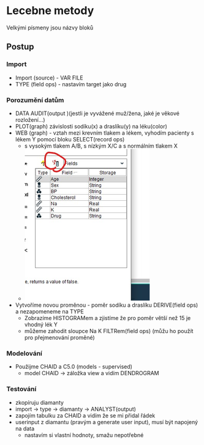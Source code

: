 
# Lecebne metody
Velkými písmeny jsou názvy bloků
## Postup
### Import
- Import (source) - VAR FILE 
- TYPE (field ops) - nastavím target jako drug

### Porozumění datům
 - DATA AUDIT(output )(jestli je vyvážené muž/žena, jaké je věkové rozložení...) 
 - PLOT(graph) závislosti sodíku(x) a draslíku(y) na léku(color)
 - WEB (graph) - vztah mezi krevním tlakem a lékem, vyhodím pacienty s lékem Y pomocí bloku SELECT(record ops) 
    - s vysokým tlakem A/B, s nízkým X/C a s normálním tlakem X
    - ![select](select.jpg) 
 - Vytvoříme novou proměnou - poměr sodíku a draslíku DERIVE(field ops) a nezapomeneme na TYPE
    - Zobrazíme HISTOGRAMem a zjistíme že pro poměr větší než 15 je vhodný lék Y
    - můžeme zahodit sloupce Na K FILTRem(field ops) (můžu ho použít pro přejmenování proměné)

### Modelování
 - Použijme CHAID a C5.0 (models - supervised)
    - model CHAID -> záložka view a vidím DENDROGRAM

### Testování
 - zkopíruju diamanty
 - import -> type -> diamanty -> ANALYST(output)
 - zapojím tabulku za CHAID a vidím že se mi přidal řádek 
 - userinput z diamantu (pravým a generate user input), musí být napojený na data
    - nastavím si vlastní hodnoty, smažu nepotřebné
